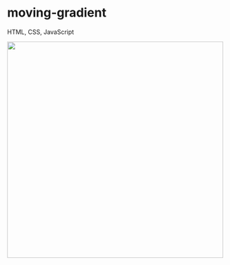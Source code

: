 # moving-gradient


HTML, CSS, JavaScript

<img src="https://media.giphy.com/media/RIuXzTrGgK4t7a5XG8/giphy.gif"  width="500"/>


